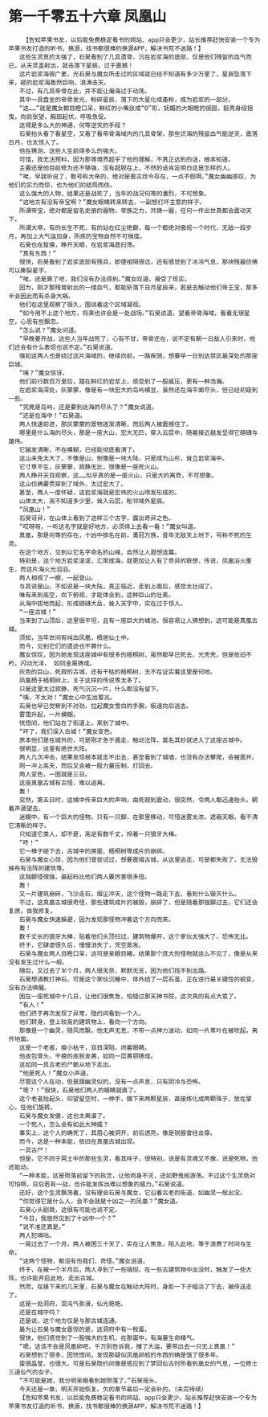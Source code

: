 # 第一千零五十六章 凤凰山
        【告知苹果书友，以后能免费稳定看书的网站、app只会更少，站长推荐赶快安装一个专为苹果书友打造的听书，换源，找书都很棒的换源APP，解决书荒不迷路！】
       这些生灵真的太强了，石昊看到了几具遗骨，沉在岩浆海的底部，仅是他们残留的血气而已，从天灵盖射出，就击落下星辰，过于震撼！
       这片岩浆海很广袤，光石昊与魔女所走过的区域就已经不知道有多少万里了，星辰坠落下来，砸的岩浆海轰然巨响，浪涛击天。
       不过，有几具帝骨在此，并不能让瀚海过于动荡。
       其中一具盘坐的帝骨发光，粉碎星辰，落下的大星化成齑粉，成为岩浆的一部分。
       “这……”就是魔女都目瞪口呆，鲜红的小嘴张成“O”形，妩媚的大眼瞪的很圆，挺秀身段摇曳，向前张望，胸部起伏，呼吸急促。
       这得是多么大的神通，何等逆天的手段？
       石昊抬头看了看星空，又看了看帝骨海域内的几具骨架，那些识海的残留血气能逆天，震落日月，也太惊人了。
       他在猜测，这些人生前得多么的强大。
       可惜，我无法预料，因为那等境界超乎了他的理解，不真正达到的话，根本知道。
       主要还是他目前修为还不够强，没有超脱在上，不然的话肯定明白这是怎样的人。
       “唉，早就听说了，敢号称大帝的，绝对是震古烁今存在，一点不假啊。”魔女幽幽感叹，为他们的实力而惊，也为他们的结局而伤。
       这么强大的人物，结果还是战死了，当年的战况何等的激烈，不可想象。
       “这地方有没有帝宝啊？”魔女眼睛转来转去，一副想打坏主意的样子。
       所谓帝宝，绝对都是留名史册的器物，举族之力，共铸一器，任何一件出世真都会震动天下。
       所谓大帝，有的长生不死，有的站在红尘绝巅，每一个都绝对傲视一个时代，无敌一段岁月，再加上大气运加身，所炼的宝物自然不可揣度。
       石昊也在踅摸，睁开天眼，在岩浆海底扫荡。
       “真有东西！”
       很快，石昊看到了岩浆底部有残兵，即便相隔很远，还有感觉到了冰冷气息，那块残器仿佛可以撕裂星宇。
       “唉，还是算了吧，我们没有办法得到。”魔女叹道，接受了现实。
       因为，刚才那残骨射出的一缕血气，都能斩落下日月星辰来，若是去触动他们帝王宝，那多半会因此而有杀身大祸。
       他们在这里观察了很久，围绕着这个区域凝视。
       “如今用不上这个地方，将来也许会是一处战场。”石昊说道，望着帝骨海域，看着无垠星空，心思有些飘忽。
       “怎么说？”魔女问道。
       “早晚要开战，这些人当年战死了，心有不甘，帝骨还在，说不定有朝一日敌人引来时，他们还会有什么表现也说不定。”石昊说道。
       强如这两人也是绕过这片海域的，继续向前，一路疾驰，想要早一日到达禁区最深处的那座巨城。
       “咦？”魔女惊讶。
       他们前行数百万里后，踏在鲜红的岩浆上，感受到了一股威压，更有一种浩瀚。
       在岩浆海深处，灰蒙蒙，像是有一块宏大的岛屿横亘，虽然还在海平面尽头，但已经初窥到一些。
       “究竟是岛屿，还是要到达海的尽头了？”魔女说道。
       “还是在海中！”石昊道。
       两人快速前进，那灰蒙蒙的景物逐渐清晰，而后两人被震撼住了。
       哪里是什么海的尽头，那是一座大山，宏大无匹，穿入云层中，随着接近越发显得它磅礴与雄伟。
       它越发清晰，不在模糊，已经能彻底看清了。
       这山未免太大了，不像是山，倒像是一块大陆，只是成为山形，耸立岩浆海中。
       它寸草不生，灰蒙蒙，寂静无比，很像是一座死火山。
       两人睁开天目观察，这……似乎真的是一座火山，只是大的离奇，不可想象。
       这山仿佛要贯穿到了域外，太过宏大了。
       甚至，两人一度怀疑，这岩浆海就是宏伟的火山喷发形成的。
       山体太大，高不知道多少里，耸入云层，毗邻域外星辰。
       “凤凰山！”
       石昊讶异，在山体上看到了这样三个古字，露出奇异之色。
       “哎呀呀，一听这名字就是好地方，必须得上去看一看！”魔女叫道。
       真凰，那是何等的存在，十凶中排名在前，勇冠万族，昔年无敌天上地下，号称不死的生灵。
       在这个地方，见到以它名字命名的山峰，自然让人遐想连篇。
       特别是，这个地方岩浆滚滚，汇聚成海，就更加让人有了奇异的联想，传说，凤凰浴火重生，而这片海火光滔滔。
       两人相视了一眼，一起登山。
       与其说是山，不如说是一块大陆，真正临近，走到上面后，感觉太壮阔了。
       唯有来到高空，向下俯视，才能体会到，这种巨山的壮美。
       从海中拔地而起，形成磅礴大岳，耸入天宇中，实在过于惊人。
       “一座古城！”
       当来到了山顶后，这里很平坦，且有一座巨大的城池，很容易让人猜想到，这可能是真凰古城。
       须知，当年世间有纯血凤凰，栖居仙土中。
       而今，见到它们的遗迹也不算什么。
       魔女惊叹，因为她发现这座城中有很多的梧桐树，虽然都早已死去，光秃秃，但是依旧不朽，闪动光泽， 如同金属铸成。
       灰色的巨山，死寂的古城，还有干枯的梧桐树，无不在证实着这里是何地。
       凤凰栖于梧桐树上，关于这样的传说等太多了。
       只是这里太过寂静，死气沉沉一片，什么都没有留下。
       “咦，不太对！”魔女心中生出警兆。
       石昊也早已觉察到不对劲，拉起魔女雪白的手腕，极速向后逃去。
       雾霭升起，一片模糊。
       恍惚间，他们站在了街道上，来到了城中。
       “坏了，我们误入古城！”魔女变色。
       原本他们是在城外的，可是刚才急于遁走，触动法阵，莫名其妙就进入了这座古城中。
       很明显，这里有绝世大阵。
       两人几次冲击，结果发现根本就走不出去，甚至看到了城墙，也没有办法攀爬，会被震开。
       刚一冲上高天，而后又会被一股力量压制，打回去。
       两人变色，一困就是三日。
       这座真凰古城有古怪，难以逃离。
       轰！
       突然，第五日时，这城中传来巨大的声响，由死寂到震动，很突然，令两人都迅速抬头，朝着声源望去。
       迷糊中，有一个巨大的怪物，只有一只脚，在那里移动，可惜迷雾太浓，遮蔽天眼，看不清它清晰的样子。
       只知道它类人，却不是，高足有数千丈，拎着一只狼牙大棒。
       “咚！”
       它一棒子砸下去，古城中的房屋、梧桐树等成片的崩碎。
       石昊与魔女心惊，因为他们曾尝试过，想要震塌古城，从这里逃走，可是都失败了，无法毁掉布有法阵的建筑等。
       这独脚怪很强，最起码比他们两人要厉害很多倍。
       轰！
       又一片建筑崩碎，飞沙走石，烟尘冲天，这个怪物一路走下去，看到什么毁灭什么。
       不过，这真凰古城很奇怪，那些建筑成片的被毁，崩碎了，但是随着那独脚过去，它们还会复原，自我修复。
       石昊与魔女快速躲避，因为发现那怪物冲着这个方向而来。
       轰！
       数千丈长的狼牙大棒，贴着他们头顶扫过，建筑物爆开，这个家伙太强大了，恐怖无比。
       终于，它肆虐很久后，慢慢消失了，凭空蒸发。
       石昊与魔女两人目瞪口呆，这可是亲眼目睹，结果那个庞大的怪物就这么不见了，像是从来没有发生过什么一般。
       随后，又过去了半个月，两人很无奈，默默无言，因为他们找不到出路。
       石昊想请教打神石，可是这个家伙沉睡中，体外结了一层石茧，正在进行最关键性的蜕变，没有办法唤醒。
       困在一座死城中十几日，让他们很焦急，怕错过那天神书院，这次真的有点大意了。
       “有人！”
       他们终于再次发现了异常，隐约间看到一个人。
       他们转身，登上较高的建筑物上，看向一个方向。
       那像是一个幽灵，随风而飘，他无声无息，不带一点神力波动，如同一片草叶在被吹起，离开地面。
       这是一个老者，瘦小枯干，双目深陷，闭着眼睛。
       他皮包骨头，干瘪的皮肤发黄，如同一层黄铜铸成。
       这如同一具古老的尸骸从地下走出。
       “他是死人！”魔女小声道。
       尽管这个人在动，但是跟幽灵似的，没有一点声息，只有阴冷与恐怖。
       “嗯？！”很快，石昊他们两人的眼睛就直了。
       这个老者抬起头，仰望星空时，一伸手，摘下来两颗星辰，直接炼化成两颗珠子，放在掌心，任他们旋转。
       石昊与魔女发傻，这也太离谱了。
       一个死人，怎么会有如此大神威？
       事实上，这个人的确死了，其眉心被洞开，前后透亮，像是锐器曾经击穿。
       而今，这是一种本能，依旧在真凰古城出现。
       一具古尸！
       但是，它不同于冥土中的那些生灵，看其样子，很特别，说是有灵魂又不像，说是死物，他还能动。
       “一种本能，这是殒落前留下的执念，让他肉身不灭，还如野鬼般游荡。不过这个生灵绝对可怕啊，日后若有一战，也许能发挥出难以想象的威力。”石昊说道。
       还好，这个生灵飘荡着，没有理会石昊与魔女，它沿着古老的街道，如幽灵一般出没。
       “你觉得它是什么人，会不会就是十凶之一的凤凰？”魔女道。
       石昊心头剧跳，这很有可能也说不定。
       “今日，我居然见到了十凶中一个？”
       “说不准还真是。”
       两人犯嘀咕。
       一晃过去了一个月，两人被困三十天了，实在让人焦急，陷入此地，等于浪费了时间与生命。
       “这两个怪物，都没有伤我们，奇怪。”魔女说道。
       终于，在被一个半月后，两人寻到了一些端倪，在一些古建筑物中出没时，触发了一些大阵，也许能开启此地，走出古城。
       然而，在接下来的几天里，石昊与魔女在触动大阵时，身影一下子暗淡了下去，被传送走了。
       这是一处洞府，混沌气弥漫，仙光艳艳。
       还是在城中吗？
       还是说，这个地方仅是与那古城连通。
       最为让石昊与魔女震惊的是，这洞府中有一枚蛋。
       很快，他们感觉到了一股强大的生机，在那蛋中，有海量生命精气。
       “嗯，这该不会是凤凰卵吧，千万别告诉我，撞了大运，要带出去一只无上真凰！”
       石昊想到了很多，因恍惚间，发现那疑似凤凰卵般的东西的确是饿了很多年。
       蛋很晶莹，也很大，可是石昊隐约间像是感应到了梦回仙古时所看到凰女的气息，一位修士三道仙气的女子。
       “不可能是她，我分明亲眼看到她殒落了。”石昊摇头。
       今天还是一章，明天开始恢复。欠的章节最后一定会补的。（未完待续）
       【告知苹果书友，以后能免费稳定看书的网站、app只会更少，站长推荐赶快安装一个专为苹果书友打造的听书，换源，找书都很棒的换源APP，解决书荒不迷路！】